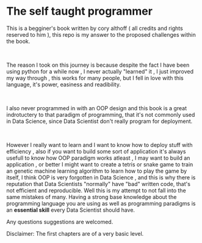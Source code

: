 # The self taught programmer 


This is a begginer's book written by cory althoff ( all credits and rights reserved to him ), this repo is my answer to the proposed challenges within the book.

<br>

The reason I took on this journey is because despite the fact I have been using python for a while now , I never actually "learned" it , I just improved my way through , this works for many people,
but I fell in love with this language, it's power, easiness and readibility.

<br>

I also never programmed in with an OOP design and this book is a great indrotuctery to that paradigm of programming, that it's not commonly used in Data Science, since Data Scientist don't really 
program for deployment.

<br>

However I really want to learn and I want to know how to deploy stuff with efficiency , also if you want to build some sort of application it's always usefull to know how OOP paradigm works atleast 
, I may want to build an application , or better I might want to create a tetris or snake game to train an genetic machine learning algorithm to learn how to play the game by itself, I think OOP is 
very forgotten in Data Science , and this is why there is reputation that Data Scientists "normally" have "bad" written code, that's not efficient and reproducible. Well this is my attempt to not 
fall into the same mistakes of many. Having a strong base knowledge about the programming language you are using as well as programming paradigms is an **essential skill** every Data Scientist should
have. 


Any questions suggestions are welcomed.


 Disclaimer: The first chapters are of a very  basic level. 

